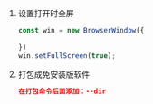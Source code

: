 1. 设置打开时全屏

   ```js
   const win = new BrowserWindow({
       
   })
   win.setFullScreen(true);
   ```

2. 打包成免安装版软件

   ```json
   在打包命令后面添加：--dir
   ```

   